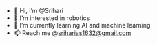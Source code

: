 - 👋 Hi, I’m @Srihari
- 👀 I’m interested in robotics 
- 🌱 I’m currently learning AI and machine learning 
- 📫 Reach me @sriharias1632@gmail.com

<!---
Srihariparthi/Srihariparthi is a ✨ special ✨ repository because its `README.md` (this file) appears on your GitHub profile.
You can click the Preview link to take a look at your changes.
--->
